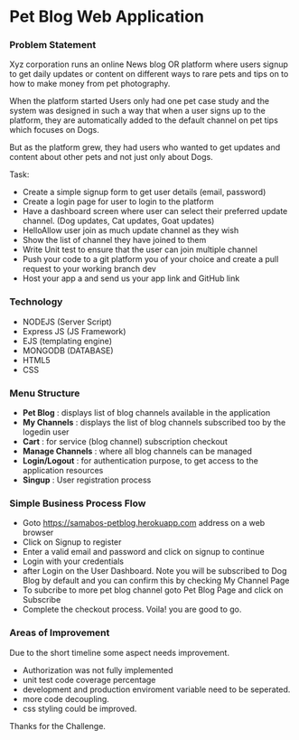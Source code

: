 # Pet Blog Web Application
### Problem Statement 
Xyz corporation runs an online News blog OR platform where users signup to get daily updates or content on different ways to rare pets and tips on to how to make money from pet photography.

When the platform started Users only had one pet case study and the system was designed in such a way that when a user signs up to the platform, they are automatically added to the default channel on pet tips which focuses on Dogs.

But as the platform grew, they had users who wanted to get updates and content about other pets and not just only about Dogs.

Task:

- Create a simple signup form to get user details (email, password)
- Create a login page for user to login to the platform
- Have a dashboard screen where user can select their preferred update channel. (Dog updates, Cat updates, Goat updates)
- HelloAllow user join as much update channel as they wish
- Show the list of channel they have joined to them
- Write Unit test to ensure that the user can join multiple channel
- Push your code to a git platform you of your choice and create a pull request to your working branch dev
- Host your app a and send us your app link and GitHub link

### Technology
- NODEJS (Server Script)
- Express JS (JS Framework)
- EJS (templating engine)
- MONGODB (DATABASE)
- HTML5 
- CSS

### Menu Structure
- **Pet Blog** : displays list of blog channels available in the application
- **My Channels** : displays the list of blog channels subscribed too by the logedin user
- **Cart** : for service (blog channel) subscription checkout 
- **Manage Channels** : where all blog channels can be managed
- **Login/Logout** : for authentication purpose, to get access to the application resources
- **Singup** : User registration process

### Simple Business Process Flow
- Goto https://samabos-petblog.herokuapp.com address on a web browser
- Click on Signup to register
- Enter a valid email and password and click on signup to continue
- Login with your credentials 
- after Login on the User Dashboard. Note you will be subscribed to Dog Blog by default and you can confirm this by checking My Channel Page
- To subcribe to more pet blog channel goto Pet Blog Page and click on Subscribe 
- Complete the checkout process. Voila! you are good to go.


### Areas of Improvement
Due to the short timeline some aspect needs improvement.
- Authorization was not fully implemented
- unit test code coverage percentage
- development and production enviroment variable need to be seperated.
- more code decoupling.
- css styling could be improved.

Thanks for the Challenge.

 

 

